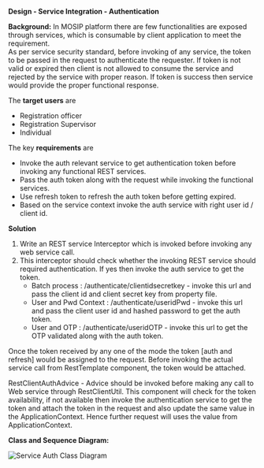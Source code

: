 
**Design - Service Integration - Authentication**

**Background:**
   In MOSIP platform there are few functionalities are exposed through services, which is consumable by client application to meet the requirement.  
   As per service security standard, before invoking of any service, the token to be passed in the request to authenticate the requester.  If token is 
   not valid or expired then client is not allowed to consume the service and rejected by the service with proper reason. If token is success then service 
   would provide the proper functional response.       


The **target users** are  

-   Registration officer  
-   Registration Supervisor  
-   Individual  

The key **requirements** are  

-   Invoke the auth relevant service to get authentication token before invoking any functional REST services.  
-   Pass the auth token along with the request while invoking the functional services.  
-   Use refresh token to refresh the auth token before getting expired.  
-   Based on the service context invoke the auth service with right user id / client id.  
      
    
**Solution**  

1.  Write an REST service Interceptor which is invoked before invoking any web service call.  
2.  This interceptor should check whether the invoking REST service should required authentication. If yes then invoke the auth service to get the token.  
    -  Batch process : /authenticate/clientidsecretkey - invoke this url and pass the client id and client secret key from property file.  
    -  User and Pwd Context : /authenticate/useridPwd - invoke this url and pass the client user id and hashed password to get the auth token.  
    -  User and OTP : /authenticate/useridOTP - invoke this url to get the OTP validated along with the auth token.  

   Once the token received by any one of the mode the token [auth and refresh] would be assigned to the request. 
   Before invoking the actual service call from RestTemplate component, the token would be attached.  

   RestClientAuthAdvice - Advice should be invoked before making any call to Web service through RestClientUtil. This component will check for the token 
   availability, if not available then invoke the  authentication service to get the token and attach the token in the request and also update the same 
   value in the ApplicationContext. Hence further request will uses the value from ApplicationContext.  

    
**Class and Sequence Diagram:**  

![Service Auth Class Diagram](_images/service_auth_class_sequence_diagram.png)  

